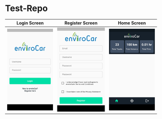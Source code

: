 # Test-Repo

|Login Screen|Register Screen|Home Screen|
|---------------------------------------------------------|------------------------------------------------------------|--------------------------------------------------------|
| <img width="300" src="./Screenshots/login_screen.jpeg"> | <img width="300" src="./Screenshots/register_screen.jpeg"> | <img width="300" src="./Screenshots/home_screen.jpeg"> | 
